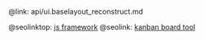 @link: api/ui.baselayout_reconstruct.md

@seolinktop: [js framework](https://webix.com)
@seolink: [kanban board tool](https://webix.com/kanban/)